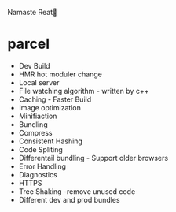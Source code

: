 Namaste Reat🚀

# parcel

- Dev Build
- HMR hot moduler change
- Local server
- File watching algorithm - written by c++
- Caching - Faster Build
- Image optimization
- Minifiaction
- Bundling
- Compress
- Consistent Hashing
- Code Spliting
- Differentail bundling - Support older browsers
- Error Handling
- Diagnostics
- HTTPS
- Tree Shaking -remove unused code
- Different dev and prod bundles
